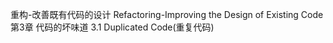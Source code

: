重构-改善既有代码的设计
Refactoring-Improving the Design of Existing Code
第3章 代码的坏味道
3.1 Duplicated Code(重复代码)
